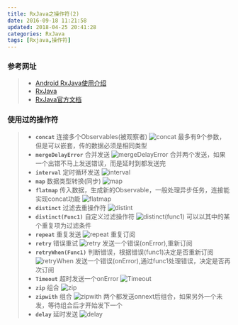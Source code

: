 ```yaml
---
title: RxJava之操作符(2)
date: 2016-09-18 11:21:58
updated: 2018-04-25 20:41:28categories: RxJava
tags: [Rxjava,操作符]
---
```


### 参考网址
>* [Android RxJava使用介绍](http://blog.csdn.net/Job_Hesc/article/category/2919759)
>* [RxJava](http://blog.csdn.net/u010163442/article/category/6270573)
>* [RxJava官方文档](http://reactivex.io/documentation/operators.html)

### 使用过的操作符
>* **`concat`** 连接多个Observables(被观察者)
>  ![concat](http://ohdtoul5i.bkt.clouddn.com/concat.png)
>  最多有9个参数，但是可以嵌套，传的数据必须是相同类型
>* **`mergeDelayError`** 合并发送
>  ![mergeDelayError](http://ohdtoul5i.bkt.clouddn.com/MergeDelayError.png)
>  合并两个发送，如果一个出错不马上发送错误，而是延时到都发送完
>* **`interval`** 定时循环发送
>  ![interval](http://ohdtoul5i.bkt.clouddn.com/interval.png)
>* **`map`** 数据类型转换(同步)
>  ![map](http://ohdtoul5i.bkt.clouddn.com/map.png)
>* **`flatmap`** 传入数据，生成新的Observable，一般处理异步任务，连接能实现concat功能
>  ![flatmap](http://ohdtoul5i.bkt.clouddn.com/flatmap.png)
>* **`distinct`** 过滤去重操作符
>  ![distint](http://ohdtoul5i.bkt.clouddn.com/distinct.png)
>* **`distinct(Func1)`** 自定义过滤操作符
>  ![distinct(func1)](http://ohdtoul5i.bkt.clouddn.com/distintF1.png)
>  可以以其中的某个重复项为过滤条件
>* **`repeat`** 重复发送
>  ![repeat](http://ohdtoul5i.bkt.clouddn.com/repeat.png)
>  重复订阅
>* **`retry`** 错误重试
>  ![retry](http://ohdtoul5i.bkt.clouddn.com/retry.png)
>  发送一个错误(onError),重新订阅
>* **`retryWhen(Func1)`** 判断错误，根据错误(func1)决定是否重新订阅
>  ![retryWhen](http://ohdtoul5i.bkt.clouddn.com/retryWhen.png)
>  发送一个错误(onError),通过func1处理错误，决定是否再次订阅
>* **`Timeout`** 超时发送一个onError
>  ![Timeout](http://ohdtoul5i.bkt.clouddn.com/Timeout.png)
>* **`zip`** 组合
>  ![zip](http://ohdtoul5i.bkt.clouddn.com/zip.png)
>* **`zipwith`** 组合
>  ![zipwith](http://ohdtoul5i.bkt.clouddn.com/zipwith.png)
>  两个都发送onnext后组合，如果另外一个未发，等待组合后才开始发下一个
>* **`delay`**  延时发送
>  ![delay](http://ohdtoul5i.bkt.clouddn.com/delay.png)
